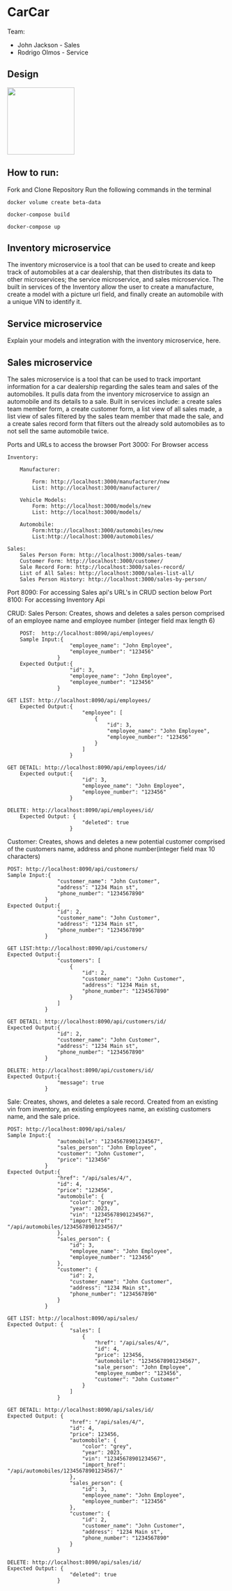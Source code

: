 # CarCar

Team:

* John Jackson - Sales 
* Rodrigo Olmos - Service 

## Design

<img width="154" src="file:///C:/Users/rodri/Videos/Hack%20Reactor/Mod%202/Diagram%20for%20Project%20Beta.png">

## How to run: 
Fork and Clone Repository
Run the following commands in the terminal
```
docker volume create beta-data

docker-compose build

docker-compose up
```
## Inventory microservice
The inventory microservice is a tool that can be used to create and keep track of automobiles at a car dealership, that then distributes its data to other microservices; the service microservice, and sales microservice. The built in services of the Inventory allow the user to create a manufacture, create a model with a picture url field, and finally create an automobile with a unique VIN to identify it.

## Service microservice

Explain your models and integration with the inventory
microservice, here.

## Sales microservice
The sales microservice is a tool that can be used to track important information for a car dealership regarding the sales team and sales of the automobiles. It pulls data from the inventory microservice to assign an automobile and its details to a sale. Built in services include: a create sales team member form, a create customer form, a list view of all sales made, a list view of sales filtered by the sales team member that made  the sale, and a create sales record form that filters out the already sold automobiles as to not sell the same automobile twice. 


Ports and URLs to access the browser
Port 3000: For Browser access

    Inventory:

        Manufacturer:

            Form: http://localhost:3000/manufacturer/new
            List: http://localhost:3000/manufacturer/

        Vehicle Models:
            Form: http://localhost:3000/models/new
            List: http://localhost:3000/models/

        Automobile:
            Form:http://localhost:3000/automobiles/new
            List:http://localhost:3000/automobiles/

    Sales:
        Sales Person Form: http://localhost:3000/sales-team/
        Customer Form: http://localhost:3000/customer/
        Sale Record Form: http://localhost:3000/sales-record/
        List of All Sales: http://localhost:3000/sales-list-all/
        Sales Person History: http://localhost:3000/sales-by-person/

Port 8090: For accessing Sales api's URL's in CRUD section below
Port 8100: For accessing Inventory Api


CRUD:
Sales Person: Creates, shows and deletes a sales person comprised of an employee name and employee number (integer field max length 6)

        POST:  http://localhost:8090/api/employees/
        Sample Input:{
	                    "employee_name": "John Employee",
	                    "employee_number": "123456"
                    }
        Expected Output:{
                        "id": 3,
                        "employee_name": "John Employee",
                        "employee_number": "123456"
                    }

    GET LIST: http://localhost:8090/api/employees/
        Expected Output:{
                            "employee": [
                                {
                                    "id": 3,
                                    "employee_name": "John Employee",
                                    "employee_number": "123456"
                                }
                            ]
                        }

    GET DETAIL: http://localhost:8090/api/employees/id/
        Expected output:{
                            "id": 3,
                            "employee_name": "John Employee",
                            "employee_number": "123456"
                        }

    DELETE: http://localhost:8090/api/employees/id/
        Expected Output: {
                            "deleted": true
                        }

Customer: Creates, shows and deletes a new potential customer comprised of the customers name, address and phone number(integer field max 10 characters)

    POST: http://localhost:8090/api/customers/
    Sample Input:{
                    "customer_name": "John Customer",
                    "address": "1234 Main st",
                    "phone_number": "1234567890"
                }
    Expected Output:{
                    "id": 2,
                    "customer_name": "John Customer",
                    "address": "1234 Main st",
                    "phone_number": "1234567890"
                }

    GET LIST:http://localhost:8090/api/customers/
    Expected Output:{
                    "customers": [
                        {
                            "id": 2,
                            "customer_name": "John Customer",
                            "address": "1234 Main st,
                            "phone_number": "1234567890"
                        }
                    ]
                }

    GET DETAIL: http://localhost:8090/api/customers/id/
    Expected Output:{
                    "id": 2,
                    "customer_name": "John Customer",
                    "address": "1234 Main st",
                    "phone_number": "1234567890"
                }

    DELETE: http://localhost:8090/api/customers/id/
    Expected Output:{
                    "message": true
                }

Sale: Creates, shows, and deletes a sale record. Created from an existing vin from inventory, an existing employees name, an existing customers name, and the sale price.

    POST: http://localhost:8090/api/sales/
    Sample Input:{
                    "automobile": "12345678901234567",
                    "sales_person": "John Employee",
                    "customer": "John Customer",
                    "price": "123456"
                }
    Expected Output:{
                    "href": "/api/sales/4/",
                    "id": 4,
                    "price": "123456",
                    "automobile": {
                        "color": "grey",
                        "year": 2023,
                        "vin": "12345678901234567",
                        "import_href": "/api/automobiles/12345678901234567/"
                    },
                    "sales_person": {
                        "id": 3,
                        "employee_name": "John Employee",
                        "employee_number": "123456"
                    },
                    "customer": {
                        "id": 2,
                        "customer_name": "John Customer",
                        "address": "1234 Main st",
                        "phone_number": "1234567890"
                    }
                }

    GET LIST: http://localhost:8090/api/sales/
    Expected Output: {
                        "sales": [
                            {
                                "href": "/api/sales/4/",
                                "id": 4,
                                "price": 123456,
                                "automobile": "12345678901234567",
                                "sale_person": "John Employee",
                                "employee_number": "123456",
                                "customer": "John Customer"
                            }
                        ]
                    }

    GET DETAIL: http://localhost:8090/api/sales/id/
    Expected Output: {
                        "href": "/api/sales/4/",
                        "id": 4,
                        "price": 123456,
                        "automobile": {
                            "color": "grey",
                            "year": 2023,
                            "vin": "12345678901234567",
                            "import_href": "/api/automobiles/12345678901234567/"
                        },
                        "sales_person": {
                            "id": 3,
                            "employee_name": "John Employee",
                            "employee_number": "123456"
                        },
                        "customer": {
                            "id": 2,
                            "customer_name": "John Customer",
                            "address": "1234 Main st",
                            "phone_number": "1234567890"
                        }
                    }

    DELETE: http://localhost:8090/api/sales/id/
    Expected Output: {
                        "deleted": true
                    }


